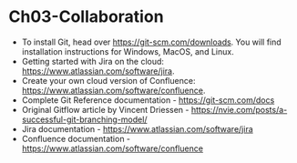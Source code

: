 # Ch03-Collaboration
* To install Git, head over https://git-scm.com/downloads.
  You will find installation instructions for Windows, MacOS, and Linux.
* Getting started with Jira on the cloud: https://www.atlassian.com/software/jira.
* Create your own cloud version of Confluence:  https://www.atlassian.com/software/confluence.
* Complete Git Reference documentation - https://git-scm.com/docs
* Original Gitflow article by Vincent Driessen - https://nvie.com/posts/a-successful-git-branching-model/
* Jira documentation - https://www.atlassian.com/software/jira
* Confluence documentation - https://www.atlassian.com/software/confluence
